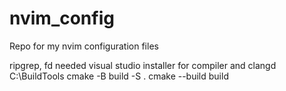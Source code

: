 # nvim_config
Repo for my nvim configuration files

ripgrep, fd needed
visual studio installer for compiler and clangd C:\BuildTools
cmake -B build -S . 
cmake --build build


